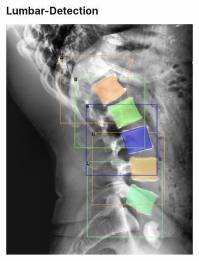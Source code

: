 # Lumbar-Detection

![alt text](https://github.com/himalayaashish/Lumbar-Detection/blob/main/work-5.png?raw=true)
